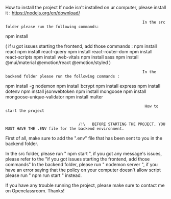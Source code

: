 How to install the project
If node isn't installed on ur computer, please install it : https://nodejs.org/en/download/

                                                                In the src folder please run the following commands:

npm install

( if u got issues starting the frontend, add those commands :
npm install react
npm install react-query
npm install react-router-dom
npm install react-scripts
npm install web-vitals
npm install sass
npm install @mui/material @emotion/react @emotion/styled
)

                                                                In the backend folder please run the following commands :

npm install -g nodemon
npm install bcrypt
npm install express
npm install dotenv
npm install jsonwebtoken
npm install mongoose
npm install mongoose-unique-validator
npm install multer

                                                                 How to start the project


                                    /!\   BEFORE STARTING THE PROJECT, YOU MUST HAVE THE .ENV file for the backend environment.

First of all, make sure to add the ".env" file that has been sent to you in the backend folder.

In the src folder, please run " npm start ", if you got any message's issues, please refer to the "if you got issues starting the frontend, add those commands"
In the backend folder, please run " nodemon server ", if you have an error saying that the policy on your computer doesn't allow script please run " npm run start " instead.

If you have any trouble running the project, please make sure to contact me on Openclassroom. Thanks!
